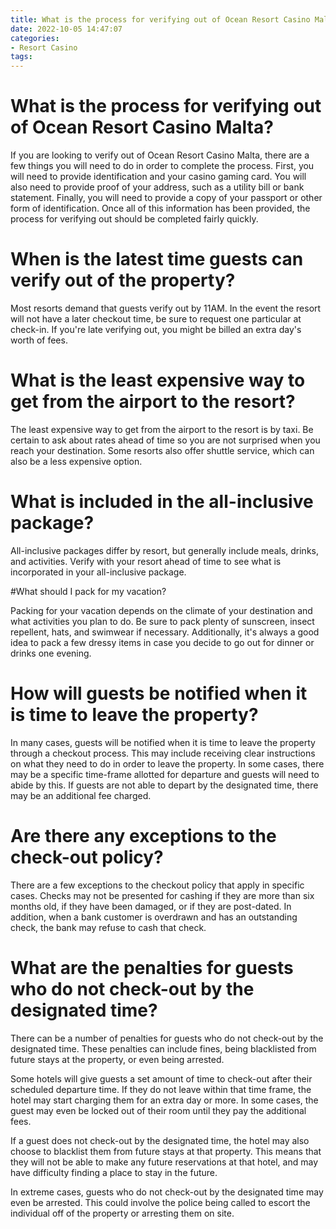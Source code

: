 ```yaml
---
title: What is the process for verifying out of Ocean Resort Casino Malta
date: 2022-10-05 14:47:07
categories:
- Resort Casino
tags:
---
```



#  What is the process for verifying out of Ocean Resort Casino Malta?

If you are looking to verify out of Ocean Resort Casino Malta, there are a few things you will need to do in order to complete the process. First, you will need to provide identification and your casino gaming card. You will also need to provide proof of your address, such as a utility bill or bank statement. Finally, you will need to provide a copy of your passport or other form of identification. Once all of this information has been provided, the process for verifying out should be completed fairly quickly.

#  When is the latest time guests can verify out of the property?

Most resorts demand that guests verify out by 11AM. In the event the resort will not have a later checkout time, be sure to request one particular at check-in. If you're late verifying out, you might be billed an extra day's worth of fees.

# What is the least expensive way to get from the airport to the resort?

The least expensive way to get from the airport to the resort is by taxi. Be certain to ask about rates ahead of time so you are not surprised when you reach your destination. Some resorts also offer shuttle service, which can also be a less expensive option.

# What is included in the all-inclusive package?

All-inclusive packages differ by resort, but generally include meals, drinks, and activities. Verify with your resort ahead of time to see what is incorporated in your all-inclusive package.

#What should I pack for my vacation?

Packing for your vacation depends on the climate of your destination and what activities you plan to do. Be sure to pack plenty of sunscreen, insect repellent, hats, and swimwear if necessary. Additionally, it's always a good idea to pack a few dressy items in case you decide to go out for dinner or drinks one evening.

#  How will guests be notified when it is time to leave the property?

In many cases, guests will be notified when it is time to leave the property through a checkout process. This may include receiving clear instructions on what they need to do in order to leave the property. In some cases, there may be a specific time-frame allotted for departure and guests will need to abide by this. If guests are not able to depart by the designated time, there may be an additional fee charged.

#  Are there any exceptions to the check-out policy?

There are a few exceptions to the checkout policy that apply in specific cases. Checks may not be presented for cashing if they are more than six months old, if they have been damaged, or if they are post-dated. In addition, when a bank customer is overdrawn and has an outstanding check, the bank may refuse to cash that check.

#  What are the penalties for guests who do not check-out by the designated time?

There can be a number of penalties for guests who do not check-out by the designated time. These penalties can include fines, being blacklisted from future stays at the property, or even being arrested.

Some hotels will give guests a set amount of time to check-out after their scheduled departure time. If they do not leave within that time frame, the hotel may start charging them for an extra day or more. In some cases, the guest may even be locked out of their room until they pay the additional fees.

If a guest does not check-out by the designated time, the hotel may also choose to blacklist them from future stays at that property. This means that they will not be able to make any future reservations at that hotel, and may have difficulty finding a place to stay in the future.

In extreme cases, guests who do not check-out by the designated time may even be arrested. This could involve the police being called to escort the individual off of the property or arresting them on site.